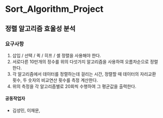 # Sort_Algorithm_Project
## 정렬 알고리즘 효울성 분석

### 요구사항
1. 삽입 / 선택 / 퀵 / 히프 / 셸 정렬을 사용해야 한다.
2. 서로다른 10만개의 정수를 위의 다섯가지 알고리즘을 사용하여 오름차순으로 정렬한다.
3. 각 알고리즘에서 데이터를 정렬하는데 걸리는 시간, 정렬할 때 데이터의 자리교환 횟수, 두 숫자의 비교연산 횟수를 측정 계산한다.
4. 위의 측정을 각 알고리즘별로 20회씩 수행하여 그 평균값을 출력한다.

#### 공동작업자
- 김성민, 이재문, 
